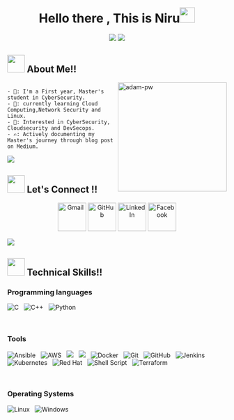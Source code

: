 <h1 align="center">Hello there , This is Niru<img src="https://media.giphy.com/media/hvRJCLFzcasrR4ia7z/giphy.gif" width="35"></h1>
<p align="center">
 <a href="https://github.com/DenverCoder1/readme-typing-svg"><img src="https://readme-typing-svg.herokuapp.com?lines=CyberSecurity+Student;CloudSecurity+Enthusiast;Learning%20Growing%20Securing&center=true&width=500&height=50"></a>
<a href="https://www.youtube.com/watch?v=dQw4w9WgXcQ"><img src="https://user-images.githubusercontent.com/73097560/115834477-dbab4500-a447-11eb-908a-139a6edaec5c.gif"></a>
 </p>

<h2> <img src="https://media.giphy.com/media/iY8CRBdQXODJSCERIr/giphy.gif" width="40px"> About Me!!  </h2>



<p><img align="right" src="https://github.com/Adam-pw/Adam-pw/blob/main/animation_500_kxa883sd.gif" alt="adam-pw" width="250" height="250" /></p>

```

- 🏫: I'm a First year, Master's student in CyberSecurity.
- ⁠🌱: currently learning Cloud Computing,Network Security and Linux.
- ⁠🔐: Interested in CyberSecurity, Cloudsecurity and DevSecops.
- ✍️: Actively documenting my Master's journey through blog post on Medium.

```
<a href="https://www.youtube.com/watch?v=dQw4w9WgXcQ"><img src="https://user-images.githubusercontent.com/73097560/115834477-dbab4500-a447-11eb-908a-139a6edaec5c.gif"></a>
 
 <h2> <img src="https://media.giphy.com/media/iY8CRBdQXODJSCERIr/giphy.gif" width="40px"> Let's Connect !!</h2>
 <p align="center">
	<a href="mailto:neeruadhikari093@gmail.com"><img src="https://img.icons8.com/bubbles/50/000000/gmail.png" alt="Gmail" width="65" height="65"/></a>
	<a href="https://github.com/Niru-ui"><img src="https://img.icons8.com/bubbles/50/000000/github.png" alt="GitHub" width="65" height="65"/></a>
	<a href="https://www.linkedin.com/in/niruadhikari/"><img src="https://img.icons8.com/bubbles/50/000000/linkedin.png" alt="LinkedIn" width="65" height="65"/></a>
	<a href="https://www.facebook.com/share/15saJGefqt/?mibextid=wwXIfr"><img src="https://img.icons8.com/bubbles/50/000000/facebook-new.png" alt="Facebook" width="65" height="65"/></a>
	
</p>

<a href="https://www.youtube.com/watch?v=dQw4w9WgXcQ"><img src="https://user-images.githubusercontent.com/73097560/115834477-dbab4500-a447-11eb-908a-139a6edaec5c.gif"></a>

<h2> <img src="https://media.giphy.com/media/iY8CRBdQXODJSCERIr/giphy.gif" width="40px"> Technical Skills!!  </h2>

### Programming languages
![C](https://img.shields.io/badge/-C-000?&logo=C)&nbsp;&nbsp;
![C++](https://img.shields.io/badge/-C++-00599C?style=flat-square&logo=c)&nbsp;&nbsp;
![Python](https://img.shields.io/badge/Python-FFD43B?style=for-the-badge&logo=python&logoColor=blue)&nbsp;&nbsp;

<br>

### Tools 
![Ansible](https://img.shields.io/static/v1?style=for-the-badge&message=Ansible&color=EE0000&logo=Ansible&logoColor=FFFFFF&label=)&nbsp;&nbsp;
![AWS](https://img.shields.io/badge/AWS-%23FF9900.svg?style=for-the-badge&logo=amazon-aws&logoColor=white)&nbsp;&nbsp;
<img src="https://img.shields.io/badge/Google_Cloud-4285F4?style=for-the-badge&logo=google-cloud&logoColor=white" />&nbsp;&nbsp;
<img src="https://img.shields.io/badge/microsoft%20azure-0089D6?style=for-the-badge&logo=microsoft-azure&logoColor=white" />&nbsp;&nbsp;
![Docker](https://img.shields.io/badge/docker-%230db7ed.svg?style=for-the-badge&logo=docker&logoColor=white)&nbsp;&nbsp;
![Git](https://img.shields.io/badge/-Git-black?style=flat-square&logo=git)&nbsp;&nbsp;
![GitHub](https://img.shields.io/badge/-GitHub-181717?style=flat-square&logo=github)&nbsp;&nbsp;
![Jenkins](https://img.shields.io/badge/jenkins-%232C5263.svg?style=for-the-badge&logo=jenkins&logoColor=white)&nbsp;&nbsp;
![Kubernetes](https://img.shields.io/badge/kubernetes-%23326ce5.svg?style=for-the-badge&logo=kubernetes&logoColor=white)&nbsp;&nbsp;
![Red Hat](https://img.shields.io/badge/Red%20Hat-EE0000?style=for-the-badge&logo=redhat&logoColor=white)&nbsp;&nbsp;
![Shell Script](https://img.shields.io/badge/shell_script-%23121011.svg?style=for-the-badge&logo=gnu-bash&logoColor=white)&nbsp;&nbsp;
![Terraform](https://img.shields.io/static/v1?style=for-the-badge&message=Terraform&color=7B42BC&logo=Terraform&logoColor=FFFFFF&label=)&nbsp;&nbsp;

<br>

### Operating Systems
![Linux](https://img.shields.io/badge/Linux-FCC624?style=for-the-badge&logo=linux&logoColor=black)&nbsp;&nbsp;
![Windows](https://img.shields.io/badge/Windows-0078D6?style=for-the-badge&logo=windows&logoColor=white)&nbsp;&nbsp;


<br>
